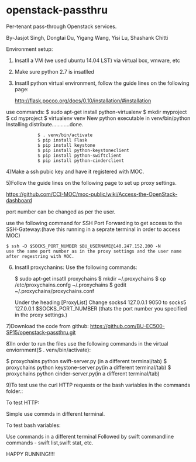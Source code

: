 # openstack-passthru
Per-tenant pass-through Openstack services.

By-Jasjot Singh, Dongtai Du, Yigang Wang, Yisi Lu, Shashank Chitti

Environment setup:

1) Insatll a VM (we used ubuntu 14.04 LST) via virtual box, vmware, etc

2) Make sure python 2.7 is insatlled 

3) Insatll python virtual environment, follow the guide lines on the following page:
  
    http://flask.pocoo.org/docs/0.10/installation/#installation
  
  use commands: 
                $ sudo apt-get install python-virtualenv
                $ mkdir myproject
                $ cd myproject
                $ virtualenv venv
                New python executable in venv/bin/python
                Installing distribute............done.
                
                $ . venv/bin/activate
                $ pip install Flask
                $ pip install keystone
                $ pip install python-keystoneclient
                $ pip install python-swiftclient
                $ pip install python-cinderclient
                
4)Make a ssh pubic key and have it registered with MOC.

5)Follow the guide lines on the following page to set up proxy settings.
  
  https://github.com/CCI-MOC/moc-public/wiki/Access-the-OpenStack-dashboard
  
  port number can be changed as per the user.
  
  use the following command for SSH Port Forwarding to get access to the SSH-Gateway:(have this running in a seprate terminal in order to access MOC)
    
    $ ssh -D $SOCKS_PORT_NUMBER $BU_USERNAME@140.247.152.200 -N  
    use the same port number as in the proxy settings and the user name after regestring with MOC.
    
6) Insatll proxychanins:
    Use the following commands:
    
    $ sudo apt-get insatll proxychains
    $ mkdir ~/.proxychains
    $ cp /etc/proxychains.confg ~/.proxychains
    $ gedit ~/.proxychains/proxychains.conf
    
    Under the heading [ProxyList]
    Change socks4 127.0.0.1 9050 to socks5 127.0.0.1 $SOCKS_PORT_NUMBER (thats the port number you specified in the proxy settings.)
    
7)Download the code from github: https://github.com/BU-EC500-SP15/openstack-passthru.git

8)In order to run the files use the following commands in the virtual enviornment($ . venv/bin/activate):
  
  $ proxychains python swift-server.py (in a different terminal/tab)
  $ proxychains python keystone-server.py(in a different terminal/tab)
  $ proxychains python cinder-server.py(in a different terminal/tab)
  
9)To test use the curl HTTP requests or the bash variables in the commands folder.:
  
  To test HTTP:
  
  Simple use commds in different terminal.
  
  To test bash variables:
 
  Use commands in a different terminal
  Followed by swift commandline commands - swift list,swift stat, etc.
  
HAPPY RUNNING!!!!
  
